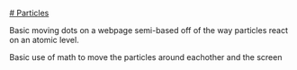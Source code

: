 [# Particles](https://sqeejee.github.io/Particles/index.html)


Basic moving dots on a webpage semi-based off of the way particles react on an atomic level.

Basic use of math to move the particles around eachother and the screen
